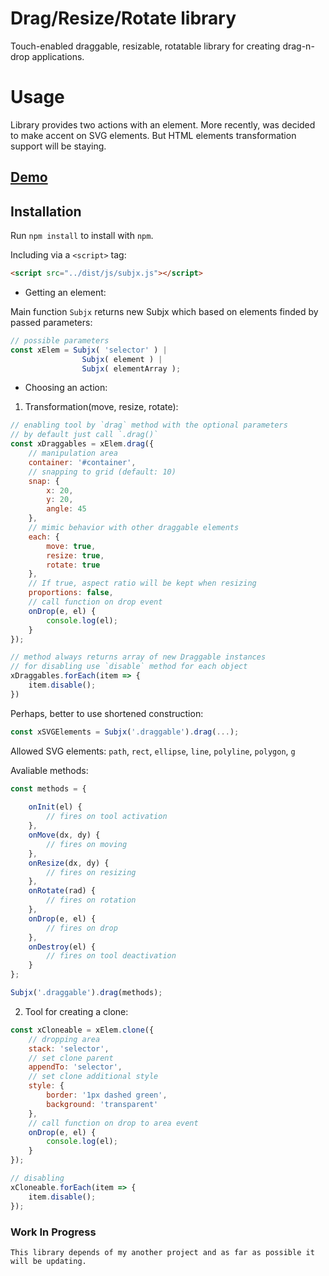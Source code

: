 # Drag/Resize/Rotate library

Touch-enabled draggable, resizable, rotatable library for creating drag-n-drop applications.

# Usage

Library provides two actions with an element. More recently, was decided to make accent on SVG elements. 
But HTML elements transformation support will be staying.

## [Demo](http://jsfiddle.net/nichollascarter/qgwzch0v/)

## Installation

Run `npm install` to install with `npm`.

Including via a `<script>` tag:

```html
<script src="../dist/js/subjx.js"></script>
```

 - Getting an element:

 Main function `Subjx` returns new Subjx which based on elements finded by
 passed parameters:

```javascript
// possible parameters
const xElem = Subjx( 'selector' ) |
                Subjx( element ) |
                Subjx( elementArray );
```

- Choosing an action:

1) Transformation(move, resize, rotate):

```javascript
// enabling tool by `drag` method with the optional parameters
// by default just call `.drag()`
const xDraggables = xElem.drag({
    // manipulation area
    container: '#container',
    // snapping to grid (default: 10)
    snap: {
        x: 20,
        y: 20,
        angle: 45
    },
    // mimic behavior with other draggable elements
    each: {
        move: true,
        resize: true, 
        rotate: true
    },
    // If true, aspect ratio will be kept when resizing
    proportions: false,
    // call function on drop event
    onDrop(e, el) {
        console.log(el);
    }
});

// method always returns array of new Draggable instances
// for disabling use `disable` method for each object
xDraggables.forEach(item => {
    item.disable();
})
```
Perhaps, better to use shortened construction:
```javascript
const xSVGElements = Subjx('.draggable').drag(...);
```

Allowed SVG elements:
`path`, `rect`, `ellipse`, `line`, `polyline`, `polygon`, `g`

Avaliable methods:
```javascript
const methods = {
    
    onInit(el) {
        // fires on tool activation
    },
    onMove(dx, dy) {
        // fires on moving
    },
    onResize(dx, dy) {
        // fires on resizing
    },
    onRotate(rad) {
        // fires on rotation
    },
    onDrop(e, el) {
        // fires on drop
    },
    onDestroy(el) {
        // fires on tool deactivation
    }
};

Subjx('.draggable').drag(methods);
```

2) Tool for creating a clone:

```javascript
const xCloneable = xElem.clone({
    // dropping area
    stack: 'selector',
    // set clone parent
    appendTo: 'selector',
    // set clone additional style
    style: {
        border: '1px dashed green',
        background: 'transparent'
    },
    // call function on drop to area event 
    onDrop(e, el) {
        console.log(el);
    }
});

// disabling
xCloneable.forEach(item => {
    item.disable();
});
```

### Work In Progress
    This library depends of my another project and as far as possible it will be updating.